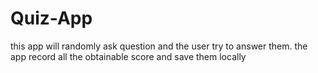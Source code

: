 # Quiz-App
this app will randomly ask question and the user try to answer them. the app record all the obtainable score and save them locally
